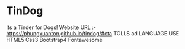 # TinDog
Its a Tinder for Dogs!
Website URL :- https://phungxuanton.github.io/tindog/#cta
TOLLS ad LANGUAGE USE
HTML5
Css3
Bootstrap4
Fontawesome
